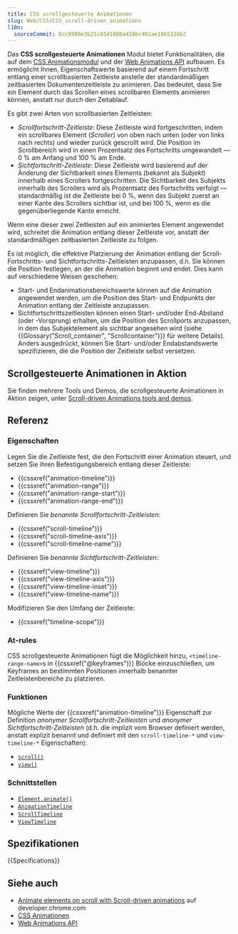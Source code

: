 ```yaml
---
title: CSS scrollgesteuerte Animationen
slug: Web/CSS/CSS_scroll-driven_animations
l10n:
  sourceCommit: 0cc9980e3b21c83d1800a428bc402ae1865326b2
---
```


Das **CSS scrollgesteuerte Animationen** Modul bietet Funktionalitäten, die auf dem [CSS Animationsmodul](/de/docs/Web/CSS/CSS_animations) und der [Web Animations API](/de/docs/Web/API/Web_Animations_API) aufbauen. Es ermöglicht Ihnen, Eigenschaftswerte basierend auf einem Fortschritt entlang einer scrollbasierten Zeitleiste anstelle der standardmäßigen zeitbasierten Dokumentenzeitleiste zu animieren. Das bedeutet, dass Sie ein Element durch das Scrollen eines scrollbaren Elements animieren können, anstatt nur durch den Zeitablauf.

Es gibt zwei Arten von scrollbasierten Zeitleisten:

- _Scrollfortschritt-Zeitleiste_: Diese Zeitleiste wird fortgeschritten, indem ein scrollbares Element (_Scroller_) von oben nach unten (oder von links nach rechts) und wieder zurück gescrollt wird. Die Position im Scrollbereich wird in einen Prozentsatz des Fortschritts umgewandelt — 0 % am Anfang und 100 % am Ende.
- _Sichtfortschritt-Zeitleiste_: Diese Zeitleiste wird basierend auf der Änderung der Sichtbarkeit eines Elements (bekannt als _Subjekt_) innerhalb eines Scrollers fortgeschritten. Die Sichtbarkeit des Subjekts innerhalb des Scrollers wird als Prozentsatz des Fortschritts verfolgt — standardmäßig ist die Zeitleiste bei 0 %, wenn das Subjekt zuerst an einer Kante des Scrollers sichtbar ist, und bei 100 %, wenn es die gegenüberliegende Kante erreicht.

Wenn eine dieser zwei Zeitleisten auf ein animiertes Element angewendet wird, schreitet die Animation entlang dieser Zeitleiste vor, anstatt der standardmäßigen zeitbasierten Zeitleiste zu folgen.

Es ist möglich, die effektive Platzierung der Animation entlang der Scroll-Fortschritts- und Sichtfortschritts-Zeitleisten anzupassen, d.h. Sie können die Position festlegen, an der die Animation beginnt und endet. Dies kann auf verschiedene Weisen geschehen:

- Start- und Endanimationsbereichswerte können auf die Animation angewendet werden, um die Position des Start- und Endpunkts der Animation entlang der Zeitleiste anzupassen.
- Sichtfortschrittszeitleisten können einen Start- und/oder End-Abstand (oder -Vorsprung) erhalten, um die Position des Scrollports anzupassen, in dem das Subjektelement als sichtbar angesehen wird (siehe {{Glossary("Scroll_container", "Scrollcontainer")}} für weitere Details). Anders ausgedrückt, können Sie Start- und/oder Endabstandswerte spezifizieren, die die Position der Zeitleiste selbst versetzen.

## Scrollgesteuerte Animationen in Aktion

Sie finden mehrere Tools und Demos, die scrollgesteuerte Animationen in Aktion zeigen, unter [Scroll-driven Animations tools and demos](https://scroll-driven-animations.style/).

## Referenz

### Eigenschaften

Legen Sie die Zeitleiste fest, die den Fortschritt einer Animation steuert, und setzen Sie ihren Befestigungsbereich entlang dieser Zeitleiste:

- {{cssxref("animation-timeline")}}
- {{cssxref("animation-range")}}
- {{cssxref("animation-range-start")}}
- {{cssxref("animation-range-end")}}

Definieren Sie _benannte Scrollfortschritt-Zeitleisten_:

- {{cssxref("scroll-timeline")}}
- {{cssxref("scroll-timeline-axis")}}
- {{cssxref("scroll-timeline-name")}}

Definieren Sie _benannte Sichtfortschritt-Zeitleisten_:

- {{cssxref("view-timeline")}}
- {{cssxref("view-timeline-axis")}}
- {{cssxref("view-timeline-inset")}}
- {{cssxref("view-timeline-name")}}

Modifizieren Sie den Umfang der Zeitleiste:

- {{cssxref("timeline-scope")}}

### At-rules

CSS scrollgesteuerte Animationen fügt die Möglichkeit hinzu, `<timeline-range-name>`s in {{cssxref("@keyframes")}} Blöcke einzuschließen, um Keyframes an bestimmten Positionen innerhalb benannter Zeitleistenbereiche zu platzieren.

### Funktionen

Mögliche Werte der {{cssxref("animation-timeline")}} Eigenschaft zur Definition _anonymer Scrollfortschritt-Zeitleisten_ und _anonymer Sichtfortschritt-Zeitleisten_ (d.h. die implizit vom Browser definiert werden, anstatt explizit benannt und definiert mit den `scroll-timeline-*` und `view-timeline-*` Eigenschaften):

- [`scroll()`](/de/docs/Web/CSS/animation-timeline/scroll)
- [`view()`](/de/docs/Web/CSS/animation-timeline/view)

### Schnittstellen

- [`Element.animate()`](/de/docs/Web/API/Element/animate)
- [`AnimationTimeline`](/de/docs/Web/API/AnimationTimeline)
- [`ScrollTimeline`](/de/docs/Web/API/ScrollTimeline)
- [`ViewTimeline`](/de/docs/Web/API/ViewTimeline)

## Spezifikationen

{{Specifications}}

## Siehe auch

- [Animate elements on scroll with Scroll-driven animations](https://developer.chrome.com/docs/css-ui/scroll-driven-animations) auf developer.chrome.com
- [CSS Animationen](/de/docs/Web/CSS/CSS_animations)
- [Web Animations API](/de/docs/Web/API/Web_Animations_API)
